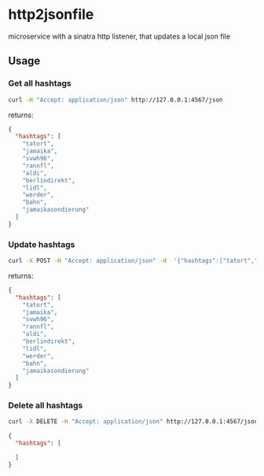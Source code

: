 # http2jsonfile

microservice with a sinatra http listener, that updates a local json file

## Usage

### Get all hashtags

```bash
curl -H "Accept: application/json" http://127.0.0.1:4567/json
```

returns:

```json
{
  "hashtags": [
    "tatort",
    "jamaika",
    "svwh96",
    "rannfl",
    "aldi",
    "berlindirekt",
    "lidl",
    "werder",
    "bahn",
    "jamaikasondierung"
  ]
}
```

### Update hashtags

```bash
curl -X POST -H "Accept: application/json" -d  '{"hashtags":["tatort","jamaika","svwh96","rannfl","aldi","berlindirekt","lidl","werder","bahn","jamaikasondierung"]}' http://127.0.0.1:4567/json
```

returns:

```json
{
  "hashtags": [
    "tatort",
    "jamaika",
    "svwh96",
    "rannfl",
    "aldi",
    "berlindirekt",
    "lidl",
    "werder",
    "bahn",
    "jamaikasondierung"
  ]
}
```

### Delete all hashtags

```bash
curl -X DELETE -H "Accept: application/json" http://127.0.0.1:4567/json
```

```json
{
  "hashtags": [

  ]
}
```
